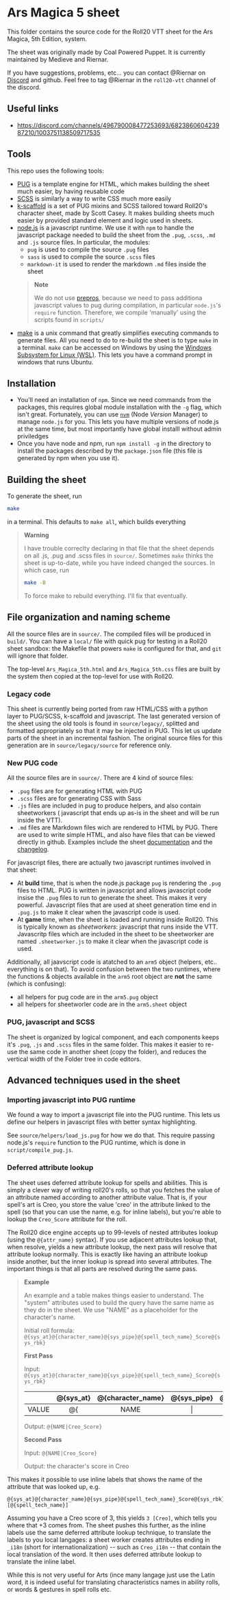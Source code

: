# Ars Magica 5 sheet

This folder contains the source code for the Roll20 VTT sheet for the
Ars Magica, 5th Edition, system.

The sheet was originally made by Coal Powered Puppet. It is currently maintained
by Medieve and Riernar.

If you have suggestions, problems, etc... you can contact @Riernar on [Discord](https://discord.gg/9M9fhwr6T9) and github.
Feel free to tag @Riernar in the `roll20-vtt` channel of the discord.



## Useful links
- https://discord.com/channels/496790008477253693/682386060423987210/1003751138509717535


## Tools
This repo uses the following tools:
- [PUG](https://pugjs.org/api/getting-started.html) is a template engine for HTML, which
  makes building the sheet much easier, by having reusable code
- [SCSS](https://sass-lang.com/documentation/syntax) is similarly a way to write CSS much
  more easily
- [k-scaffold](https://github.com/Kurohyou/Roll20-Snippets/tree/main/K_Scaffold) is a set of
  PUG mixins and SCSS tailored toward Roll20's character sheet, made by Scott Casey. It makes
  building sheets much easier by provided standard element and logic used in sheets.
- [node.js](https://nodejs.org/en/) is a javascript runtime. We use it with `npm` to handle the
  javascript package needed to build the sheet from the `.pug`, `.scss`, `.md` and `.js` source files.
  In particular, the modules:
    + `pug` is used to compile the source `.pug` files
    + `sass` is used to compile the source `.scss` files
    + `markdown-it` is used to render the markdown `.md` files inside the sheet
  > **Note**
  >
  > We do not use [prepros](https://prepros.io/), because we need to pass additiona javascript values to
  > pug during compilation, in particular `node.js`'s `require` function. Therefore, we compile 'manually'
  > using the scripts found in `scripts/`
- [make](https://www.gnu.org/software/make/manual/html_node/index.html#SEC_Contents) is a unix command
  that greatly simplifies executing commands to generate files. All you need to do to re-build the sheet
  is to type `make` in a terminal.
  `make` can be accessed on Windows by using the [Windows Subsystem for Linux (WSL)](https://learn.microsoft.com/en-us/windows/wsl/).
  This lets you have a command prompt in windows that runs Ubuntu.

## Installation
- You'll need an installation of `npm`. Since we need commands from the packages,
  this requires global module installation with the `-g` flag, which isn't great.
  Fortunately, you can use [`nvm`](https://github.com/nvm-sh/nvm) (Node *Version*
  Manager) to manage `node.js` for you. This lets you have multiple versions of
  node.js at the same time, but most importantly have global installl without admin
  priviledges
- Once you have node and npm, run `npm install -g` in the directory to install the packages
  described by the `package.json` file (this file is generated by npm when you use it).

## Building the sheet

To generate the sheet, run
```bash
make
```
in a terminal. This defaults to `make all`, which builds everything

> **Warning**
>
> I have trouble correclty declaring in that file that the sheet depends on
> all .js, .pug and .scss files in `source/`. Sometimes `make` thinks the sheet
> is up-to-date, while you have indeed changed the sources. In which case, run
> ```bash
> make -B
> ```
> To force make to rebuild everything.
> I'll fix that eventually.

## File organization and naming scheme

All the source files are in `source/`. The compiled files will be produced in `build/`.
You can have a `local/` file with quick pug for testing in a Roll20 sheet sandbox: the
Makefile that powers `make` is configured for that, and `git` will ignore that folder.

The top-level `Ars_Magica_5th.html` and `Ars_Magica_5th.css` files are built by the system
then copied at the top-level for use with Roll20.

### Legacy code
This sheet is currently being ported from raw HTML/CSS with a python layer to PUG/SCSS, k-scaffold
and javascript.
The last generated version of the sheet using the old tools is found in `source/legacy/`, splitted
and formatted appropriately so that it may be injected in PUG. This let us update parts of the sheet
in an incremental fashion.
The original source files for this generation are in `source/legacy/source` for reference only.

### New PUG code
All the source files are in `source/`. There are 4 kind of source files:
- `.pug` files are for generating HTML with PUG
- `.scss` files are for generating CSS with Sass
- `.js` files are included in pug to produce helpers, and also contain sheetworkers (
    javascript that ends up as-is in the sheet and will be run inside the VTT).
- `.md` files are Markdown files wich are rendered to HTML by PUG. There are used to write
  simple HTML, and also have files that can be viewed directly in github. Examples include
  the sheet [documentation](documention.md) and the [changelog](changelog.md).

For javascript files, there are actually two javascript runtimes involved in that sheet:
- At **build** time, that is when the node.js package `pug` is rendering the `.pug` files to
  HTML. PUG is written in javascript and allows javascript code insise the `.pug` files to
  run to generate the sheet. This makes it very powerful.
  Javascript files that are used at sheet generation time end in `.pug.js` to make it clear
  when the javascript code is used.
- At **game** time, when the sheet is loaded and running inside Roll20. This is typically known
  as *sheetworkers*: javascript that runs inside the VTT.
  Javascritp files which are included in the sheet to be sheetworker are named `.sheetworker.js`
  to make it clear when the javascript code is used.

Additionally, all jaavscript code is atatched to an `arm5` object (helpers, etc.. everything is
on that). To avoid confusion between the two runtimes, where the functions & objects available
in the `arm5` root object are **not** the same (which is confusing):
- all helpers for pug code are in the `arm5.pug` object
- all helpers for sheetworler code are in the `arm5.sheet` object

### PUG, javascript and SCSS
The sheet is organized by logical component, and each components keeps it's `.pug`, `.js` and
`.scss` files in the same folder.
This makes it easier to re-use the same code in another sheet (copy the folder), and reduces the
vertical width of the Folder tree in code editors.


## Advanced techniques used in the sheet

### Importing javascript into PUG runtime
We found a way to import a javascript file into the PUG runtime. This lets us define our
helpers in javascript files with better syntax highlighting.

See `source/helpers/load_js.pug` for how we do that. This require passing node.js's `require`
function to the PUG runtime, which is done in `script/compile_pug.js`.

### Deferred attribute lookup
The sheet uses deferred attribute lookup for spells and abilities. This is simply a clever
way of writing roll20's rolls, so that you fetches the value of an attribute named according
to another attribute value. That is, if your spell's art is Creo, you store the value 'creo'
in the attribute linked to the spell (so that you can use the name, e.g. for inline labels),
but you're able to lookup the `Creo_Score` attribute for the roll.

The Roll20 dice engine accepts up to 99-levels of nested attributes lookup (using the
`@{attr_name}` syntax). If you use adjacent attributes lookup that, when resolve, yields a
new attribute lookup, the next pass will resolve that attribute lookup normally. This is exactly
like having an attribute lookup inside another, but the inner lookup is spread into several
attributes. The important things is that all parts are resolved during the same pass.

> **Example**
> 
> An example and a table makes things easier to understand. The "system" attributes used
> to build the query have the same name as they do in the sheet. We use "NAME" as a placeholder
> for the character's name.
> 
> Initial roll formula: `@{sys_at}@{character_name}@{sys_pipe}@{spell_tech_name}_Score@{sys_rbk}`
> 
> **First Pass**
>
> Input: `@{sys_at}@{character_name}@{sys_pipe}@{spell_tech_name}_Score@{sys_rbk}`
> 
> |       | @{sys_at} | @{character_name} | @{sys_pipe} | @{spell_tech_name} | _Score | @{sys_rbk} |
> |:-----:|:---------:|:-----------------:|:-----------:|:------------------:|:------:|:----------:|
> | VALUE |    @{     |       NAME        |      \|     |        Creo        | _Score |      }     |
> 
> Output: `@{NAME|Creo_Score}`
> 
> **Second Pass**
>
> Input: `@{NAME|Creo_Score}`
>
> Output: the character's score in Creo


This makes it possible to use inline labels that shows the name of the attribute that was looked up, e.g.
```
@{sys_at}@{character_name}@{sys_pipe}@{spell_tech_name}_Score@{sys_rbk} [@{spell_tech_name}]
```

Assuming you have a Creo score of 3, this yields `3 [Creo]`, which tells you where that +3
comes from. The sheet pushes this further, as the inline labels use the same deferred attribute
lookup technique, to translate the labels to you local langages: a sheet worker creates
attributes ending in `_i18n` (short for internationalization) -- such as  `Creo_i18n` --
that contain the local translation of the word. It then uses deferred attribute lookup to
translate the inline label.

While this is not very useful for Arts (ince many langage just use the Latin word, it is
indeed useful for translating characteristics names in ability rolls, or words & gestures
in spell rolls etc.